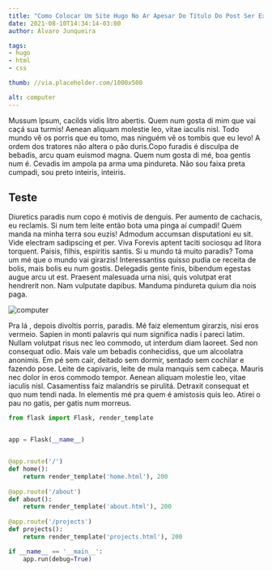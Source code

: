 ```yaml
---
title: "Como Colocar Um Site Hugo No Ar Apesar Do Título Do Post Ser Extremamente Grande"
date: 2021-08-10T14:34:14-03:00
author: Álvaro Junqueira

tags:
- hugo
- html
- css

thumb: //via.placeholder.com/1000x500

alt: computer
---
```


Mussum Ipsum, cacilds vidis litro abertis. Quem num gosta di mim que vai caçá sua turmis! Aenean aliquam molestie leo, vitae iaculis nisl. Todo mundo vê os porris que eu tomo, mas ninguém vê os tombis que eu levo! A ordem dos tratores não altera o pão duris.Copo furadis é disculpa de bebadis, arcu quam euismod magna. Quem num gosta di mé, boa gentis num é. Cevadis im ampola pa arma uma pindureta. Não sou faixa preta cumpadi, sou preto inteiris, inteiris.

## Teste

Diuretics paradis num copo é motivis de denguis. Per aumento de cachacis, eu reclamis. Si num tem leite então bota uma pinga aí cumpadi! Quem manda na minha terra sou euzis!
Admodum accumsan disputationi eu sit. Vide electram sadipscing et per. Viva Forevis aptent taciti sociosqu ad litora torquent. Paisis, filhis, espiritis santis. Si u mundo tá muito paradis? Toma um mé que o mundo vai girarzis! Interessantiss quisso pudia ce receita de bolis, mais bolis eu num gostis. Delegadis gente finis, bibendum egestas augue arcu ut est. Praesent malesuada urna nisi, quis volutpat erat hendrerit non. Nam vulputate dapibus. Manduma pindureta quium dia nois paga.

![computer](https://cdn.dribbble.com/users/464226/screenshots/15944213/media/fa691691526776c99476dc53a2b3d486.png?compress=1&resize=800x600)

Pra lá , depois divoltis porris, paradis. Mé faiz elementum girarzis, nisi eros vermeio. Sapien in monti palavris qui num significa nadis i pareci latim. Nullam volutpat risus nec leo commodo, ut interdum diam laoreet. Sed non consequat odio. Mais vale um bebadis conhecidiss, que um alcoolatra anonimis. Em pé sem cair, deitado sem dormir, sentado sem cochilar e fazendo pose. Leite de capivaris, leite de mula manquis sem cabeça. Mauris nec dolor in eros commodo tempor. Aenean aliquam molestie leo, vitae iaculis nisl. Casamentiss faiz malandris se pirulitá. Detraxit consequat et quo num tendi nada. In elementis mé pra quem é amistosis quis leo. Atirei o pau no gatis, per gatis num morreus.

```py
from flask import Flask, render_template


app = Flask(__name__)


@app.route('/')
def home():
    return render_template('home.html'), 200
    
@app.route('/about')
def about():
    return render_template('about.html'), 200
    
@app.route('/projects')
def projects():
    return render_template('projects.html'), 200

if __name__ == '__main__':
    app.run(debug=True)
```